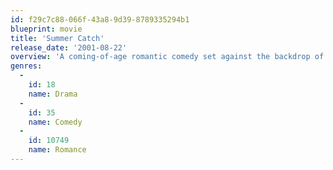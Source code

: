 ```yaml
---
id: f29c7c88-066f-43a8-9d39-8789335294b1
blueprint: movie
title: 'Summer Catch'
release_date: '2001-08-22'
overview: 'A coming-of-age romantic comedy set against the backdrop of the Cape Cod Baseball League. Local boy Ryan Dunne (Freddie Prinze Jr.), now a pitcher for Boston College, meets Tenley Parrish (Jessica Biel), the daughter of a wealthy couple who summer on the Cape. Ryan and Tenley fall in love, much to the chagrin of their families, while Ryan clings to one last hope of being discovered and signed to a pro baseball contract.'
genres:
  -
    id: 18
    name: Drama
  -
    id: 35
    name: Comedy
  -
    id: 10749
    name: Romance
---
```

